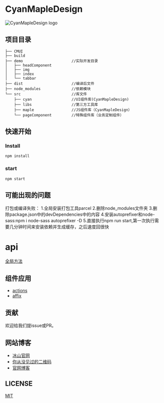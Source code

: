 # CyanMapleDesign

![CyanMapleDesign logo](http://xuqiang.cc/wp-content/uploads/2018/03/cmlogo.png)

## 项目目录
```
├── CMUI                     
├── build
├── demo                      //实际开发目录
│   ├── headComponent
│   ├── img
│   ├── index
│   └── tabbar
├── dist                      //编译后文件
├── node_modules              //依赖模块
└── src                       //库文件
    ├── cyan                  //UI组件库(CyanMapleDesign)
    ├── libs                  //第三方工具库
    ├── maple                 //JS组件库（CyanMapleDesign）
    └── pageComponent         //特殊组件库（业务定制组件）
```
        
## 快速开始
### Install
```console
npm install 
```
### start
```console
npm start 
```
## 可能出现的问题
打包或编译失败：
1.全局安装打包工具parcel
2.删除node_modules文件夹
3.删除package.json中的devDependencies中的内容
4.安装autoprefixer和node-sass:npm i node-sass autoprefixer -D
5.直接执行npm run start,第一次执行需要几分钟时间来安装依赖并生成缓存，之后速度回很快
# api
[全局方法](doc/methodsAPI.md)
## 组件应用
* [actions](doc/actions.md)
* [affix](doc/affix.md)
## 贡献
欢迎给我们提issue或PR。

## 网站博客
- [冰山官网](http://www.bingshangroup.com)
- [你从没见过的二维码](http://www.bingshangroup.com/#/qc)
- [官网博客](http://www.bingshangroup.com/blog)
## LICENSE
[MIT](LICENSE)